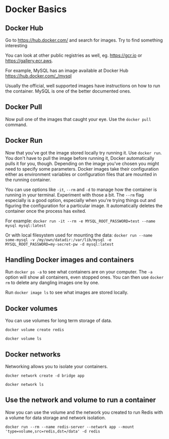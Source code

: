 # Docker Basics

## Docker Hub

Go to https://hub.docker.com/ and search for images. Try to find something interesting

You can look at other public registries as well, eg. https://gcr.io or https://gallery.ecr.aws.

For example, MySQL has an image available at Docker Hub https://hub.docker.com/_/mysql

Usually the official, well supported images have instructions on how to run the container. MySQL is
one of the better documented ones.

## Docker Pull

Now pull one of the images that caught your eye. Use the `docker pull` command.

## Docker Run

Now that you've got the image stored locally try running it. Use `docker run`. You don't have to pull the image before running it, Docker automatically 
pulls it for you, though. Depending on the image you've chosen you might need to specify some parameters. Docker images take their configuration either as environment variables or configuration files that are mounted in the running container.

You can use options like `-it`, `--rm` and `-d` to manage how the container is running in your terminal. Experiment with those a bit. The `--rm` flag especially is a good option, especially when you're trying things out and figuring the configuration for a particular image. It automatically deletes the container once the process has exited.

For example:
`docker run -it --rm -e MYSQL_ROOT_PASSWORD=test --name mysql mysql:latest`

Or with local filesystem used for mounting the data:
`docker run --name some-mysql -v /my/own/datadir:/var/lib/mysql -e MYSQL_ROOT_PASSWORD=my-secret-pw -d mysql:latest`

## Handling Docker images and containers

Run `docker ps -a` to see what containers are on your computer. The `-a` option will show all containers, even stopped ones. You can then use `docker rm` to delete any dangling images one by one.

Run `docker image ls` to see what images are stored locally.

## Docker volumes

You can use volumes for long term storage of data. 

`docker volume create redis`

`docker volume ls`

## Docker networks

Networking allows you to isolate your containers.

`docker network create -d bridge app`

`docker network ls`

## Use the network and volume to run a container

Now you can use the volume and the network you created to run Redis with a volume for data storage and network isolation.

`docker run --rm --name redis-server --network app --mount 'type=volume,src=redis,dst=/data' -d redis`



